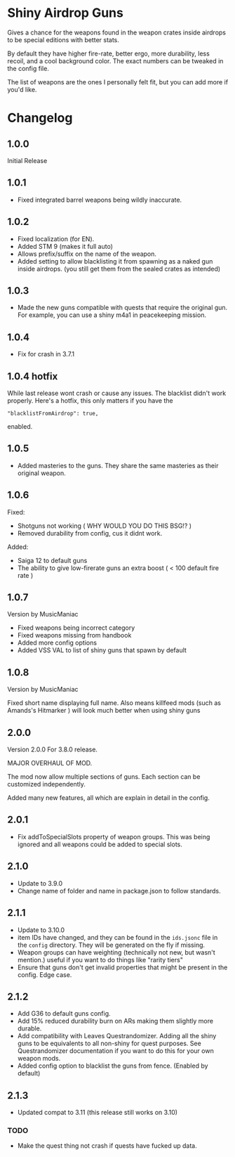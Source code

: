 # Shiny Airdrop Guns
Gives a chance for the weapons found in the weapon crates inside airdrops to be special editions with better stats.

By default they have higher fire-rate, better ergo, more durability, less recoil, and a cool background color. The exact numbers can be tweaked in the config file.

The list of weapons are the ones I personally felt fit, but you can add more if you'd like.

# Changelog
## 1.0.0
Initial Release

## 1.0.1
- Fixed integrated barrel weapons being wildly inaccurate.

## 1.0.2
- Fixed localization (for EN).
- Added STM 9 (makes it full auto)
- Allows prefix/suffix on the name of the weapon.
- Added setting to allow blacklisting it from spawning as a naked gun inside airdrops. (you still get them from the sealed crates as intended)

## 1.0.3
- Made the new guns compatible with quests that require the original gun. For example, you can use a shiny m4a1 in peacekeeping mission.

## 1.0.4
- Fix for crash in 3.7.1
## 1.0.4 hotfix

While last release wont crash or cause any issues. The blacklist didn't work properly. Here's a hotfix, this only matters if you have the
```
"blacklistFromAirdrop": true,
```
enabled.

## 1.0.5
- Added masteries to the guns. They share the same masteries as their original weapon.

## 1.0.6
Fixed:
- Shotguns not working ( WHY WOULD YOU DO THIS BSG!? )
- Removed durability from config, cus it didnt work.


Added:
- Saiga 12 to default guns
- The ability to give low-firerate guns an extra boost ( < 100 default fire rate )

## 1.0.7
Version by MusicManiac

- Fixed weapons being incorrect category
- Fixed weapons missing from handbook
- Added more config options
- Added VSS VAL to list of shiny guns that spawn by default

## 1.0.8
Version by MusicManiac

Fixed short name displaying full name. Also means killfeed mods (such as Amands's Hitmarker ) will look much better when using shiny guns

## 2.0.0
Version 2.0.0 For 3.8.0 release.

MAJOR OVERHAUL OF MOD.

The mod now allow multiple sections of guns. Each section can be customized independently.

Added many new features, all which are explain in detail in the config.

## 2.0.1

- Fix addToSpecialSlots property of weapon groups. This was being ignored and all weapons could be added to special slots.

## 2.1.0

- Update to 3.9.0
- Change name of folder and name in package.json to follow standards.

## 2.1.1
- Update to 3.10.0
- item IDs have changed, and they can be found in the ``ids.jsonc`` file in the ``config`` directory. They will be generated on the fly if missing. 
- Weapon groups can have weighting (technically not new, but wasn't mention.) useful if you want to do things like "rarity tiers"
- Ensure that guns don't get invalid properties that might be present in the config. Edge case.

## 2.1.2
- Add G36 to default guns config.
- Add 15% reduced durability burn on ARs making them slightly more durable.
- Add compatibility with Leaves Questrandomizer. Adding all the shiny guns to be equivalents to all non-shiny for quest purposes. See Questrandomizer documentation if you want to do this for your own weapon mods.
- Added config option to blacklist the guns from fence. (Enabled by default)

## 2.1.3
- Updated compat to 3.11 (this release still works on 3.10)

### TODO
- Make the quest thing not crash if quests have fucked up data.